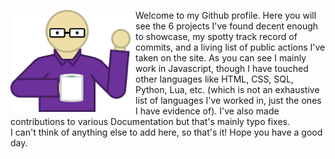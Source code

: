 <img src="assets/wave.png" align="left" width="200"/> Welcome to my Github profile. Here you will see the 6 projects I've found decent enough to showcase, my spotty track record of commits, and a living list of public actions I've taken on the site. As you can see I mainly work in Javascript, though I have touched other languages like HTML, CSS, SQL, Python, Lua, etc. (which is not an exhaustive list of languages I've worked in, just the ones I have evidence of). I've also made contributions to various Documentation but that's mainly typo fixes. 
<br clear="left" />
I can't think of anything else to add here, so that's it! Hope you have a good day.